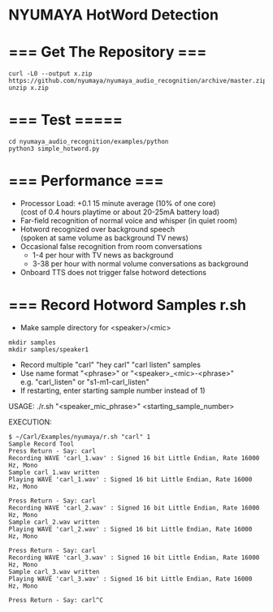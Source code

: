 # NYUMAYA HotWord Detection  


# === Get The Repository ===  
```
curl -L0 --output x.zip https://github.com/nyumaya/nyumaya_audio_recognition/archive/master.zip
unzip x.zip
```


# === Test =====  
```
cd nyumaya_audio_recognition/examples/python
python3 simple_hotword.py
```

# === Performance ===
- Processor Load: +0.1 15 minute average (10% of one core)  
  (cost of 0.4 hours playtime or about 20-25mA battery load)
- Far-field recognition of normal voice and whisper (in quiet room)
- Hotword recognized over background speech  
  (spoken at same volume as background TV news) 
- Occasional false recognition from room conversations  
  * 1-4 per hour with TV news as background
  * 3-38 per hour with normal volume conversations as background
- Onboard TTS does not trigger false hotword detections

# === Record Hotword Samples  r.sh
- Make sample directory for \<speaker\>/\<mic\>
```
mkdir samples
mkdir samples/speaker1
```  

- Record multiple "carl" "hey carl" "carl listen" samples
- Use name format "\<phrase\>" or "\<speaker\>_\<mic\>-\<phrase\>"  
  e.g.  "carl_listen"  or  "s1-m1-carl_listen"  
- If restarting, enter starting sample number instead of 1)

USAGE:  ./r.sh "\<speaker_mic_phrase\>" \<starting_sample_number\>  

EXECUTION:  
``` 
$ ~/Carl/Examples/nyumaya/r.sh "carl" 1     
Sample Record Tool
Press Return - Say: carl
Recording WAVE 'carl_1.wav' : Signed 16 bit Little Endian, Rate 16000 Hz, Mono
Sample carl_1.wav written
Playing WAVE 'carl_1.wav' : Signed 16 bit Little Endian, Rate 16000 Hz, Mono

Press Return - Say: carl
Recording WAVE 'carl_2.wav' : Signed 16 bit Little Endian, Rate 16000 Hz, Mono
Sample carl_2.wav written
Playing WAVE 'carl_2.wav' : Signed 16 bit Little Endian, Rate 16000 Hz, Mono

Press Return - Say: carl
Recording WAVE 'carl_3.wav' : Signed 16 bit Little Endian, Rate 16000 Hz, Mono
Sample carl_3.wav written
Playing WAVE 'carl_3.wav' : Signed 16 bit Little Endian, Rate 16000 Hz, Mono

Press Return - Say: carl^C
```
